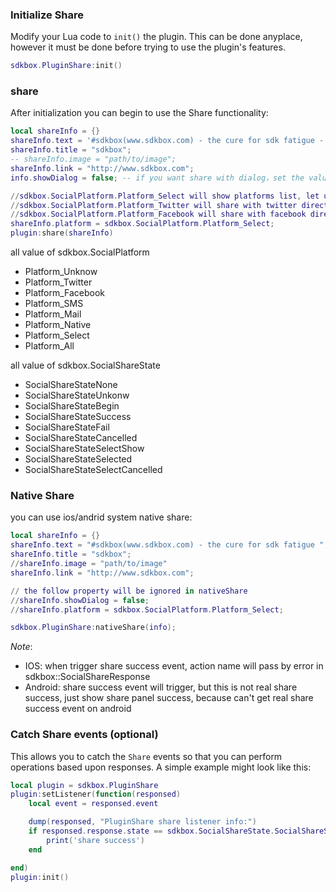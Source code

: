### Initialize Share
Modify your Lua code to `init()` the plugin. This can be done anyplace, however it must be done before trying to use the plugin's features.
```lua
sdkbox.PluginShare:init()
```

### share
After initialization you can begin to use the Share functionality:
```lua
local shareInfo = {}
shareInfo.text = '#sdkbox(www.sdkbox.com) - the cure for sdk fatigue - from lua - '
shareInfo.title = "sdkbox";
-- shareInfo.image = "path/to/image";
shareInfo.link = "http://www.sdkbox.com";
info.showDialog = false; -- if you want share with dialog，set the value true

//sdkbox.SocialPlatform.Platform_Select will show platforms list, let user select which platform want to share
//sdkbox.SocialPlatform.Platform_Twitter will share with twitter directly
//sdkbox.SocialPlatform.Platform_Facebook will share with facebook directly
shareInfo.platform = sdkbox.SocialPlatform.Platform_Select;
plugin:share(shareInfo)
```

all value of sdkbox.SocialPlatform

- Platform_Unknow
- Platform_Twitter
- Platform_Facebook
- Platform_SMS
- Platform_Mail
- Platform_Native
- Platform_Select
- Platform_All


all value of sdkbox.SocialShareState

- SocialShareStateNone
- SocialShareStateUnkonw
- SocialShareStateBegin
- SocialShareStateSuccess
- SocialShareStateFail
- SocialShareStateCancelled
- SocialShareStateSelectShow
- SocialShareStateSelected
- SocialShareStateSelectCancelled

### Native Share

you can use ios/andrid system native share:
```lua
local shareInfo = {}
shareInfo.text = "#sdkbox(www.sdkbox.com) - the cure for sdk fatigue ";
shareInfo.title = "sdkbox";
//shareInfo.image = "path/to/image"
shareInfo.link = "http://www.sdkbox.com";

// the follow property will be ignored in nativeShare
//shareInfo.showDialog = false;
//shareInfo.platform = sdkbox.SocialPlatform.Platform_Select;

sdkbox.PluginShare:nativeShare(info);
```

*Note*:

* IOS: when trigger share success event, action name will pass by error in sdkbox::SocialShareResponse
* Android: share success event will trigger, but this is not real share success, just show share panel success, because can't get real share success event on android

### Catch Share events (optional)
This allows you to catch the `Share` events so that you can perform operations based upon responses. A simple example might look like this:
```lua
local plugin = sdkbox.PluginShare
plugin:setListener(function(responsed)
	local event = responsed.event

    dump(responsed, "PluginShare share listener info:")
    if responsed.response.state == sdkbox.SocialShareState.SocialShareStateSuccess then
        print('share success')
    end

end)
plugin:init()
```

